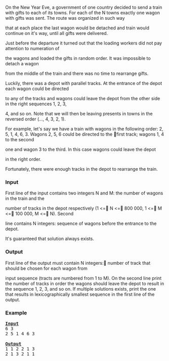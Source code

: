 <p>On the New Year Eve, a government of one country decided to send a train with gifts to each of its towns. For each of the N towns exactly one wagon with gifts was sent. The route was organized in such way

that at each place the last wagon would be detached and train would continue on it's way, until all gifts were delivered.

Just before the departure it turned out that the loading workers did not pay attention to numeration of

the wagons and loaded the gifts in random order. It was impossible to detach a wagon

from the middle of the train and there was no time to rearrange gifts.

Luckily, there was a depot with parallel tracks. At the entrance of the depot each wagon could be directed

to any of the tracks and wagons could leave the depot from the other side in the right sequences 1, 2, 3,

4, and so on. Note that we will then be leaving presents in towns in the reversed order (..., 4, 3, 2, 1).</p>

<p>For example, let's say we have a train with wagons in the following order: 2, 5, 1, 4, 6, 3. Wagons 2, 5, 6 could be directed to the first track; wagons 1, 4 to the second

one and wagon 3 to the third. In this case wagons could leave the depot

in the right order.

Fortunately, there were enough tracks in the depot to rearrange the train.</p>

 

 

<h3>Input</h3>

 

<p>First line of the input contains two integers N and M: the number of wagons in the train and the

number of tracks in the depot respectively (1 &lt;= N &lt;= 800 000, 1 &lt;= M &lt;= 100 000, M &lt;= N). Second

line contains N integers: sequence of wagons before the entrance to the depot.

It's guaranteed that solution always exists.</p>

 

<h3>Output</h3>

 

<p>First line of the output must contain N integers: number of track that should be chosen for each wagon from

input sequence (tracts are numbered from 1 to M). On the second line print the number of tracks in order the wagons should leave
the depot to result in the sequence 1, 2, 3, and so on. If multiple solutions exists, print the one that results in lexicographically smallest sequence in the first line of the output.</p>

 

<h3>Example</h3>

<pre><b><u>Input</u></b>
6 3
2 5 1 4 6 3

<b><u>Output</u></b>
1 1 2 2 1 3
2 1 3 2 1 1
</pre>